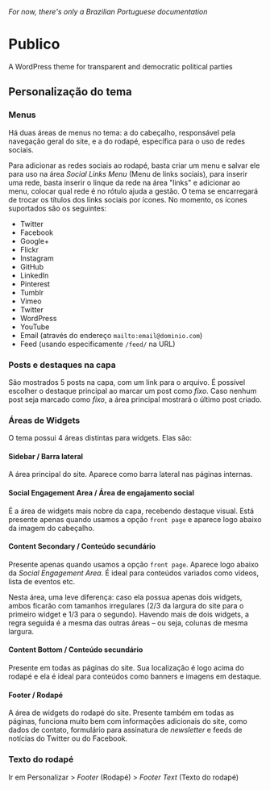 *For now, there's only a Brazilian Portuguese documentation*

# Publico
A WordPress theme for transparent and democratic political parties

## Personalização do tema
### Menus
Há duas áreas de menus no tema: a do cabeçalho, responsável pela navegação geral do site, e a do rodapé, específica para o uso de redes sociais.

Para adicionar as redes sociais ao rodapé, basta criar um menu e salvar ele para uso na área *Social Links Menu* (Menu de links sociais), para inserir uma rede, basta inserir o linque da rede na área "links" e adicionar ao menu, colocar qual rede é no rótulo ajuda a gestão. O tema se encarregará de trocar os títulos dos links sociais por ícones. No momento, os ícones suportados são os seguintes:

* Twitter
* Facebook
* Google+
* Flickr
* Instagram
* GitHub
* LinkedIn
* Pinterest
* Tumblr
* Vimeo
* Twitter
* WordPress
* YouTube
* Email (através do endereço `mailto:email@dominio.com`)
* Feed (usando especificamente `/feed/` na URL)

### Posts e destaques na capa
São mostrados 5 posts na capa, com um link para o arquivo. É possível escolher o destaque principal ao marcar um post como *fixo*. Caso nenhum post seja marcado como *fixo*, a área principal mostrará o último post criado.

### Áreas de Widgets
O tema possui 4 áreas distintas para widgets. Elas são:

#### Sidebar / Barra lateral
A área principal do site. Aparece como barra lateral nas páginas internas.

#### Social Engagement Area / Área de engajamento social
É a área de widgets mais nobre da capa, recebendo destaque visual. Está presente apenas quando usamos a opção `front page` e aparece logo abaixo da imagem do cabeçalho.

#### Content Secondary / Conteúdo secundário
Presente apenas quando usamos a opção `front page`. Aparece logo abaixo da *Social Engagement Area*. É ideal para conteúdos variados como vídeos, lista de eventos etc.

Nesta área, uma leve diferença: caso ela possua apenas dois widgets, ambos ficarão com tamanhos irregulares (2/3 da largura do site para o primeiro widget e 1/3 para o segundo). Havendo mais de dois widgets, a regra seguida é a mesma das outras áreas – ou seja, colunas de mesma largura.

#### Content Bottom / Conteúdo secundário
Presente em todas as páginas do site. Sua localização é logo acima do rodapé e ela é ideal para conteúdos como banners e imagens em destaque.

#### Footer / Rodapé
A área de widgets do rodapé do site. Presente também em todas as páginas, funciona muito bem com informações adicionais do site, como dados de contato, formulário para assinatura de *newsletter* e feeds de notícias do Twitter ou do Facebook.

### Texto do rodapé
Ir em Personalizar > *Footer* (Rodapé) > *Footer Text* (Texto do rodapé)
